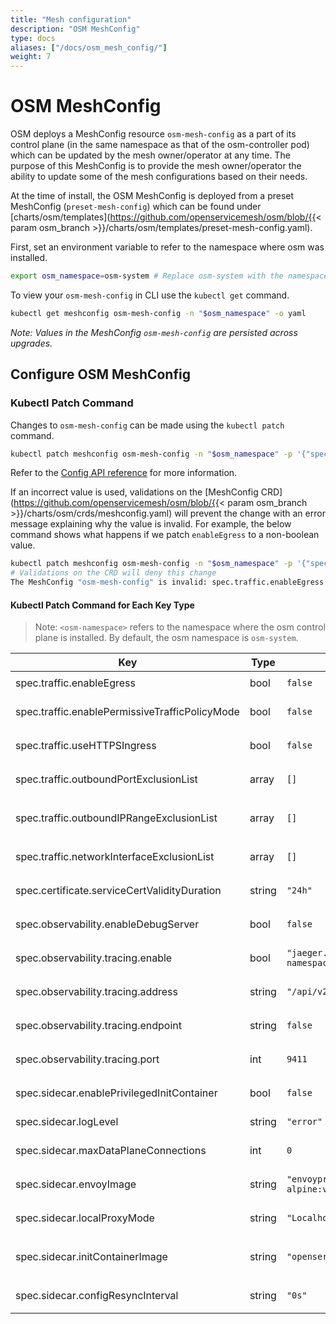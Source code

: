 ```yaml
---
title: "Mesh configuration"
description: "OSM MeshConfig"
type: docs
aliases: ["/docs/osm_mesh_config/"]
weight: 7
---
```


# OSM MeshConfig
OSM deploys a MeshConfig resource `osm-mesh-config` as a part of its control plane (in the same namespace as that of the osm-controller pod) which can be updated by the mesh owner/operator at any time. The purpose of this MeshConfig is to provide the mesh owner/operator the ability to update some of the mesh configurations based on their needs.

At the time of install, the OSM MeshConfig is deployed from a preset MeshConfig (`preset-mesh-config`) which can be found under [charts/osm/templates](https://github.com/openservicemesh/osm/blob/{{< param osm_branch >}}/charts/osm/templates/preset-mesh-config.yaml).

First, set an environment variable to refer to the namespace where osm was installed.
```bash
export osm_namespace=osm-system # Replace osm-system with the namespace where OSM is installed
```

To view your `osm-mesh-config` in CLI use the `kubectl get` command.

```bash
kubectl get meshconfig osm-mesh-config -n "$osm_namespace" -o yaml
```

*Note: Values in the MeshConfig `osm-mesh-config` are persisted across upgrades.*

## Configure OSM MeshConfig
### Kubectl Patch Command
Changes to `osm-mesh-config` can be made using the `kubectl patch` command.
```bash
kubectl patch meshconfig osm-mesh-config -n "$osm_namespace" -p '{"spec":{"traffic":{"enableEgress":true}}}'  --type=merge
```
Refer to the [Config API reference](/docs/api_reference/config/v1alpha1) for more information.

If an incorrect value is used, validations on the [MeshConfig CRD](https://github.com/openservicemesh/osm/blob/{{< param osm_branch >}}/charts/osm/crds/meshconfig.yaml) will prevent the change with an error message explaining why the value is invalid.
For example, the below command shows what happens if we patch `enableEgress` to a non-boolean value.
```bash
kubectl patch meshconfig osm-mesh-config -n "$osm_namespace" -p '{"spec":{"traffic":{"enableEgress":"no"}}}'  --type=merge
# Validations on the CRD will deny this change
The MeshConfig "osm-mesh-config" is invalid: spec.traffic.enableEgress: Invalid value: "string": spec.traffic.enableEgress in body must be of type boolean: "string"
```
#### Kubectl Patch Command for Each Key Type

> Note: `<osm-namespace>` refers to the namespace where the osm control plane is installed. By default, the osm namespace is `osm-system`.

| Key                                            | Type   | Default Value                                | Kubectl Patch Command Examples                                                                                                                                                 |
| ---------------------------------------------- | ------ | -------------------------------------------- | ------------------------------------------------------------------------------------------------------------------------------------------------------------------------------ |
| spec.traffic.enableEgress                      | bool   | `false`                                      | `kubectl patch meshconfig osm-mesh-config -n $osm_namespace -p '{"spec":{"traffic":{"enableEgress":true}}}'  --type=merge`                                                     |
| spec.traffic.enablePermissiveTrafficPolicyMode | bool   | `false`                                      | `kubectl patch meshconfig osm-mesh-config -n $osm_namespace -p '{"spec":{"traffic":{"enablePermissiveTrafficPolicyMode":true}}}'  --type=merge`                                |
| spec.traffic.useHTTPSIngress                   | bool   | `false`                                      | `kubectl patch meshconfig osm-mesh-config -n $osm_namespace -p '{"spec":{"traffic":{"useHTTPSIngress":true}}}'  --type=merge`                                                  |
| spec.traffic.outboundPortExclusionList         | array  | `[]`                                         | `kubectl patch meshconfig osm-mesh-config -n $osm_namespace -p '{"spec":{"traffic":{"outboundPortExclusionList":6379,8080}}}'  --type=merge`                                   |
| spec.traffic.outboundIPRangeExclusionList      | array  | `[]`                                         | `kubectl patch meshconfig osm-mesh-config -n $osm_namespace -p '{"spec":{"traffic":{"outboundIPRangeExclusionList":"10.0.0.0/32,1.1.1.1/24"}}}'  --type=merge`                 |
| spec.traffic.networkInterfaceExclusionList     | array  | `[]`                                         | `kubectl patch meshconfig osm-mesh-config -n $osm_namespace -p '{"spec":{"traffic":{"networkInterfaceExclusionList": ["eth0", "net1"]}}}'  --type=merge`                 |
| spec.certificate.serviceCertValidityDuration   | string | `"24h"`                                      | `kubectl patch meshconfig osm-mesh-config -n $osm_namespace -p '{"spec":{"certificate":{"serviceCertValidityDuration":"24h"}}}'  --type=merge`                                 |
| spec.observability.enableDebugServer           | bool   | `false`                                      | `kubectl patch meshconfig osm-mesh-config -n $osm_namespace -p '{"spec":{"observability":{"serviceCertValidityDuration":true}}}'  --type=merge`                                |
| spec.observability.tracing.enable              | bool   | `"jaeger.<osm-namespace>.svc.cluster.local"` | `kubectl patch meshconfig osm-mesh-config -n $osm_namespace -p '{"spec":{"observability":{"tracing":{"address": "jaeger.<osm-namespace>.svc.cluster.local"}}}}'  --type=merge` |
| spec.observability.tracing.address             | string | `"/api/v2/spans"`                            | `kubectl patch meshconfig osm-mesh-config -n $osm_namespace -p '{"spec":{"observability":{"tracing":{"endpoint":"/api/v2/spans"}}}}'  --type=merge' --type=merge`              |
| spec.observability.tracing.endpoint            | string | `false`                                      | `kubectl patch meshconfig osm-mesh-config -n $osm_namespace -p '{"spec":{"observability":{"tracing":{"enable":true}}}}'  --type=merge`                                         |
| spec.observability.tracing.port                | int    | `9411`                                       | `kubectl patch meshconfig osm-mesh-config -n $osm_namespace -p '{"spec":{"observability":{"tracing":{"port":9411}}}}'  --type=merge`                                           |
| spec.sidecar.enablePrivilegedInitContainer     | bool   | `false`                                      | `kubectl patch meshconfig osm-mesh-config -n $osm_namespace -p '{"spec":{"sidecar":{"enablePrivilegedInitContainer":true}}}'  --type=merge`                                    |
| spec.sidecar.logLevel                          | string | `"error"`                                    | `kubectl patch meshconfig osm-mesh-config -n $osm_namespace -p '{"spec":{"sidecar":{"logLevel":"error"}}}'  --type=merge`                                                      |
| spec.sidecar.maxDataPlaneConnections           | int    | `0`                                          | `kubectl patch meshconfig osm-mesh-config -n $osm_namespace -p '{"spec":{"sidecar":{"maxDataPlaneConnections":0}}}'  --type=merge`                                       |
| spec.sidecar.envoyImage                        | string | `"envoyproxy/envoy-alpine:v1.17.2"`          | `kubectl patch meshconfig osm-mesh-config -n $osm_namespace -p '{"spec":{"sidecar":{"envoyImage":"envoyproxy/envoy-alpine:v1.17.2"}}}'  --type=merge`                          |
| spec.sidecar.localProxyMode                    | string | `"Localhost"`                                | `kubectl patch meshconfig osm-mesh-config -n $osm_namespace -p '{"spec":{"sidecar":{"localProxyMode":"Localhost"}}}'  --type=merge`                          |
| spec.sidecar.initContainerImage                | string | `"openservicemesh/init:v0.9.2"`              | `kubectl patch meshconfig osm-mesh-config -n $osm_namespace -p '{"spec":{"sidecar":{"initContainerImage":"openservicemesh/init:v0.9.2"}}}' --type=merge`                       |
| spec.sidecar.configResyncInterval              | string | `"0s"`                                       | `kubectl patch meshconfig osm-mesh-config -n $osm_namespace -p '{"spec":{"sidecar":{"configResyncInterval":"30s"}}}'  --type=merge`                                            |
